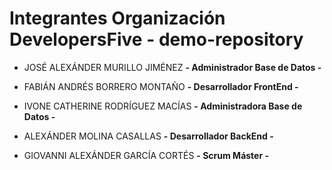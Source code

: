 # Integrantes Organización DevelopersFive - demo-repository

- JOSÉ ALEXÁNDER MURILLO JIMÉNEZ **- Administrador Base de Datos -**

- FABIÁN ANDRÉS BORRERO MONTAÑO **- Desarrollador FrontEnd -**

- IVONE CATHERINE RODRÍGUEZ MACÍAS **- Administradora Base de Datos -**

- ALEXÁNDER MOLINA CASALLAS **- Desarrollador BackEnd -**

- GIOVANNI ALEXÁNDER GARCÍA CORTÉS **- Scrum Máster -**
